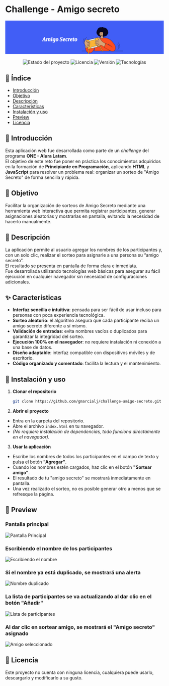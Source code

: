 # Challenge - Amigo secreto
![Portada](assets/portada.png)

<p align="center">
  <img src="https://img.shields.io/badge/Status-Finalizado-2ea44f" alt="Estado del proyecto">
  <img src="https://img.shields.io/badge/Licencia-MIT-blue" alt="Licencia">
  <img src="https://img.shields.io/badge/Versión-1.0.0-orange" alt="Versión">
  <img src="https://img.shields.io/badge/Hecho%20con-HTML%2C%20CSS%20y%20JS-yellow" alt="Tecnologías">
</p>

## 📑 Índice
- [Introducción](#-introducción)
- [Objetivo](#-objetivo)
- [Descripción](#-descripción)
- [Características](#-características)
- [Instalación y uso](#-instalación-y-uso)
- [Preview](#-preview)
- [Licencia](#-licencia)

## 📌 Introducción  
Esta aplicación web fue desarrollada como parte de un *challenge* del programa **ONE - Alura Latam**.  
El objetivo de este reto fue poner en práctica los conocimientos adquiridos en la formación de **Principiante en Programación**, 
aplicando **HTML** y **JavaScript** para resolver un problema real: organizar un sorteo de "Amigo Secreto" de forma sencilla y rápida.  

## 🎯 Objetivo  
Facilitar la organización de sorteos de Amigo Secreto mediante una herramienta web interactiva que permita registrar participantes, 
generar asignaciones aleatorias y mostrarlas en pantalla, evitando la necesidad de hacerlo manualmente.  

## 📝 Descripción  
La aplicación permite al usuario agregar los nombres de los participantes y, con un solo clic, realizar el sorteo para asignarle a una persona su “amigo secreto”.  
El resultado se presenta en pantalla de forma clara e inmediata.  
Fue desarrollada utilizando tecnologías web básicas para asegurar su fácil ejecución en cualquier navegador sin necesidad de configuraciones adicionales.  

## ✨ Características  
- **Interfaz sencilla e intuitiva**: pensada para ser fácil de usar incluso para personas con poca experiencia tecnológica.  
- **Sorteo aleatorio**: el algoritmo asegura que cada participante reciba un amigo secreto diferente a sí mismo.  
- **Validación de entradas**: evita nombres vacíos o duplicados para garantizar la integridad del sorteo.  
- **Ejecución 100% en el navegador**: no requiere instalación ni conexión a una base de datos.  
- **Diseño adaptable**: interfaz compatible con dispositivos móviles y de escritorio.  
- **Código organizado y comentado**: facilita la lectura y el mantenimiento.

## 🚀 Instalación y uso  
1. **Clonar el repositorio**
   ```bash
   git clone https://github.com/gmarcialj/challenge-amigo-secreto.git

2. **Abrir el proyecto**
  * Entra en la carpeta del repositorio.
  * Abre el archivo ```index.html``` en tu navegador.
  * *(No requiere instalación de dependencias, todo funciona directamente en el navegador).*

3. **Usar la aplicación**
  * Escribe los nombres de todos los participantes en el campo de texto y pulsa el botón **"Agregar"**.
  * Cuando los nombres estén cargados, haz clic en el botón **"Sortear amigo"**.
  * El resultado de tu "amigo secreto" se mostrará inmediatamente en pantalla.
  * Una vez realizado el sorteo, no es posible generar otro a menos que se refresque la página.

## 👀 Preview
### Pantalla principal
![Pantalla Principal](assets/uno.png)

### Escribiendo el nombre de los participantes
![Escribiendo el nombre](assets/dos.png)

### Si el nombre ya está duplicado, se mostrará una alerta
![Nombre duplicado](assets/tres.png)

### La lista de participantes se va actualizando al dar clic en el botón "Añadir"
![Lista de participantes](assets/cuatro.png)

### Al dar clic en sortear amigo, se mostrará el "Amigo secreto" asignado
![Amigo seleccionado](assets/cinco.png)

## 📄 Licencia
Este proyecto no cuenta con ninguna licencia, cualquiera puede usarlo, descargarlo y modificarlo a su gusto.

